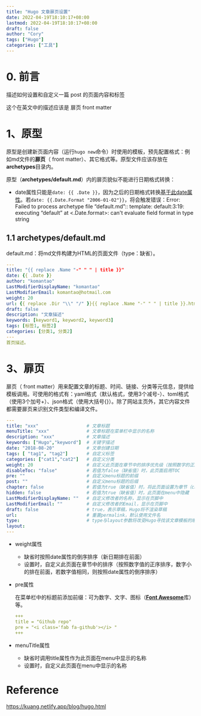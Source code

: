 ```yaml
---
title: "Hugo 文章扉页设置"
date: 2022-04-19T18:10:17+08:00
lastmod: 2022-04-19T18:10:17+08:00
draft: false
author: "Cory"
tags: ["Hugo"]
categories: ["工具"]
---
```


# 0. 前言

描述如何设置和自定义一篇 post 的页面内容和标签

这个在英文中的描述应该是 扉页 front matter

# 1、原型

原型是创建新页面内容（运行`hugo new`命令）时使用的模板，预先配置格式：例如md文件的**扉页**（ front matter）、其它格式等。原型文件应该存放在**archetypes**目录内。

原型（**archetypes/default.md**）内的扉页貌似不能进行日期格式转换：

- date属性只能是`date: {{ .Date }}`，因为之后的日期格式转换[基于此date属性](https://gohugo.io/functions/format/#hugo-date-and-time-templating-reference)。若`date: {{.Date.Format "2006-01-02"}}`，将会触发错误：Error: Failed to process archetype file “default.md”:: template: default:3:19: executing “default” at <.Date.format>: can't evaluate field format in type string

## 1.1 archetypes/default.md

default.md：将md文件构建为HTML的页面文件（type：缺省）。

```yaml
---
title: "{{ replace .Name "-" " " | title }}"
date: {{ .Date }}
author: "komantao"
LastModifierDisplayName: "komantao"
LastModifierEmail: komantao@hotmail.com
weight: 20
url: {{ replace .Dir "\\" "/" }}{{ replace .Name "-" " " | title }}.html
draft: false
description: "文章描述"
keywords: [keyword1, keyword2, keyword3]
tags: [标签1, 标签2]
categories: [分类1, 分类2]
---
首页描述。
```

# 3、扉页

扉页（ front matter）用来配置文章的标题、时间、链接、分类等元信息，提供给模板调用。可使用的格式有：yaml格式（默认格式，使用3个减号-）、toml格式（使用3个加号+）、json格式（使用大括号{}）。除了网站主页外，其它内容文件都需要扉页来识别文件类型和编译文件。

```yaml
---
title: "xxx"                  # 文章标题
menuTitle: "xxx"              # 文章标题在菜单栏中显示的名称
description: "xxx"            # 文章描述
keywords: ["Hugo","keyword"]  # 关键字描述
date: "2018-08-20"            # 文章创建日期
tags: [ "tag1", "tag2"]       # 自定义标签
categories: ["cat1","cat2"]   # 自定义分类
weight: 20                    # 自定义此页面在章节中的排序优先级（按照数字的正序排序）
disableToc: "false"           # 若值为false（缺省值）时，此页面启用TOC
pre: ""                       # 自定义menu标题的前缀
post: ""                      # 自定义menu标题的后缀
chapter: false                # 若值为true（缺省值）时，将此页面设置为章节（chapter）
hidden: false                 # 若值为true（缺省值）时，此页面在menu中隐藏
LastModifierDisplayName: ""   # 自定义修改者的名称，显示在页脚中
LastModifierEmail: ""         # 自定义修改者的Email，显示在页脚中
draft: false                  # true，表示草稿，Hugo将不渲染草稿
url:                          # 重置permalink，默认使用文件名
type:                         # type与layout参数将改变Hugo寻找该文章模板的顺序
layout: 
---
```

- weight属性

  - 缺省时按照date属性的倒序排序（新日期排在前面）
  - 设置时，自定义此页面在章节中的排序（按照数字值的正序排序，数字小的排在前面，若数字值相同，则按照date属性的倒序排序）

- pre属性

  在菜单栏中的标题前添加前缀：可为数字、文字、图标（[**Font Awesome**](https://fontawesome.com/v4.7.0/icons/)库）等。

  ```yaml
  +++
  title = "Github repo"
  pre = "<i class='fab fa-github'></i> "
  +++
  ```

- menuTitle属性

  - 缺省时调用title属性作为此页面在menu中显示的名称
  - 设置时，自定义此页面在menu中显示的名称

# Reference

https://kuang.netlify.app/blog/hugo.html
